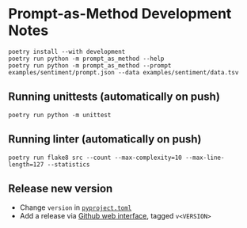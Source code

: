 # Prompt-as-Method Development Notes

```shell
poetry install --with development
poetry run python -m prompt_as_method --help
poetry run python -m prompt_as_method --prompt examples/sentiment/prompt.json --data examples/sentiment/data.tsv
```

## Running unittests (automatically on push)

```shell
poetry run python -m unittest
```

## Running linter (automatically on push)

```shell
poetry run flake8 src --count --max-complexity=10 --max-line-length=127 --statistics
```

## Release new version

- Change `version` in [`pyproject.toml`](../pyproject.toml)
- Add a release via [Github web interface](https://github.com/GESIS-Methods-Hub/prompt-as-method/releases/new), tagged `v<VERSION>`
